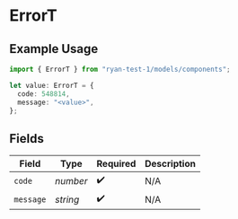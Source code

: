 # ErrorT

## Example Usage

```typescript
import { ErrorT } from "ryan-test-1/models/components";

let value: ErrorT = {
  code: 548814,
  message: "<value>",
};
```

## Fields

| Field              | Type               | Required           | Description        |
| ------------------ | ------------------ | ------------------ | ------------------ |
| `code`             | *number*           | :heavy_check_mark: | N/A                |
| `message`          | *string*           | :heavy_check_mark: | N/A                |
